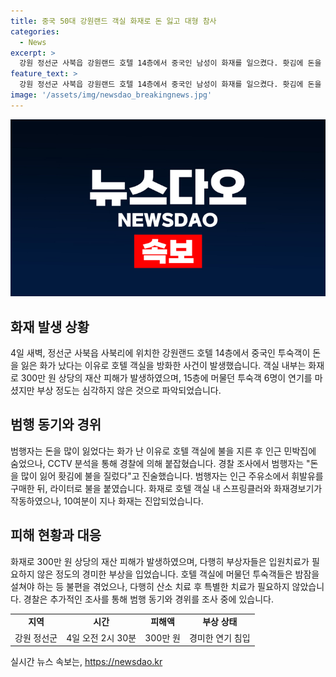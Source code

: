 ```yaml
---
title: 중국 50대 강원랜드 객실 화재로 돈 잃고 대형 참사
categories:
  - News
excerpt: >
  강원 정선군 사북읍 강원랜드 호텔 14층에서 중국인 남성이 화재를 일으켰다. 홧김에 돈을 잃은 것에 분개한 그는 인근 주유소에서 휘발유를 구매 후 방에서 라이터로 불을 붙였다. 화재는 10분 만에 꺼졌지만 6명이 연기를 마셔 산소치료를 받았고, 300만 원 상당의 재산 피해가 발생했다. 현재 소방당국은 사건을 조사 중이며, 부상자들은 경미한 부상으로 입원치료가 필요하지 않다고 밝혔다.
feature_text: >
  강원 정선군 사북읍 강원랜드 호텔 14층에서 중국인 남성이 화재를 일으켰다. 홧김에 돈을 잃은 것에 분개한 그는 인근 주유소에서 휘발유를 구매 후 방에서 라이터로 불을 붙였다. 화재는 10분 만에 꺼졌지만 6명이 연기를 마셔 산소치료를 받았고, 300만 원 상당의 재산 피해가 발생했다. 현재 소방당국은 사건을 조사 중이며, 부상자들은 경미한 부상으로 입원치료가 필요하지 않다고 밝혔다.
image: '/assets/img/newsdao_breakingnews.jpg'
---
```


<p><img src="/assets/img/newsdao_breakingnews.jpg" alt="ontimetimes 속보" /></p>

<h2 data-ke-size="size26">화재 발생 상황</h2>

<p data-ke-size="size16">4일 새벽, 정선군 사북읍 사북리에 위치한 강원랜드 호텔 14층에서 중국인 투숙객이 돈을 잃은 화가 났다는 이유로 호텔 객실을 방화한 사건이 발생했습니다. 객실 내부는 화재로 300만 원 상당의 재산 피해가 발생하였으며, 15층에 머물던 투숙객 6명이 연기를 마셨지만 부상 정도는 심각하지 않은 것으로 파악되었습니다.</p>

<h2 data-ke-size="size26">범행 동기와 경위</h2>

<p data-ke-size="size16">범행자는 돈을 많이 잃었다는 화가 난 이유로 호텔 객실에 불을 지른 후 인근 민박집에 숨었으나, CCTV 분석을 통해 경찰에 의해 붙잡혔습니다. 경찰 조사에서 범행자는 "돈을 많이 잃어 홧김에 불을 질렀다"고 진술했습니다. 범행자는 인근 주유소에서 휘발유를 구매한 뒤, 라이터로 불을 붙였습니다. 화재로 호텔 객실 내 스프링클러와 화재경보기가 작동하였으나, 10여분이 지나 화재는 진압되었습니다.</p>

<h2 data-ke-size="size26">피해 현황과 대응</h2>

<p data-ke-size="size16">화재로 300만 원 상당의 재산 피해가 발생하였으며, 다행히 부상자들은 입원치료가 필요하지 않은 정도의 경미한 부상을 입었습니다. 호텔 객실에 머물던 투숙객들은 밤잠을 설쳐야 하는 등 불편을 겪었으나, 다행히 산소 치료 후 특별한 치료가 필요하지 않았습니다. 경찰은 추가적인 조사를 통해 범행 동기와 경위를 조사 중에 있습니다.</p>

<table>
    <tbody>
        <tr>
            <td style="text-align: center; height: 17px;"><b>지역</b></td>
            <td style="text-align: center; height: 17px;"><b>시간</b></td>
            <td style="text-align: center; height: 17px;"><b>피해액</b></td>
            <td style="text-align: center; height: 17px;"><b>부상 상태</b></td>
        </tr>
        <tr>
            <td style="text-align: center; height: 17px;">강원 정선군</td>
            <td style="text-align: center; height: 17px;">4일 오전 2시 30분</td>
            <td style="text-align: center; height: 17px;">300만 원</td>
            <td style="text-align: center; height: 17px;">경미한 연기 침입</td>
        </tr>
    </tbody>
</table>
실시간 뉴스 속보는, <a href="https://newsdao.kr" rel="dofollow">https://newsdao.kr</a>


